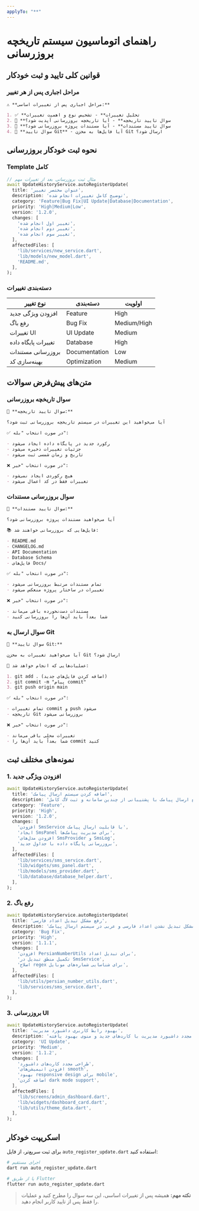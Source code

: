 ```yaml
---
applyTo: "**"
---
```


# راهنمای اتوماسیون سیستم تاریخچه بروزرسانی

## قوانین کلی تایید و ثبت خودکار

### مراحل اجباری پس از هر تغییر

```markdown
⚠️ **مراحل اجباری پس از تغییرات اساسی:**

1. ✅ **تحلیل تغییرات** - تشخیص نوع و اهمیت تغییرات
2. 🤔 **سوال تایید تاریخچه** - آیا تاریخچه بروزرسانی آپدیت شود؟
3. 📝 **سوال تایید مستندات** - آیا مستندات پروژه بروزرسانی شود؟
4. 🔄 **سوال تایید Git** - آیا فایل‌ها به مخزن Git ارسال شود؟
```

## نحوه ثبت خودکار بروزرسانی

### Template کامل

```dart
// مثال ثبت بروزرسانی بعد از تغییرات مهم
await UpdateHistoryService.autoRegisterUpdate(
  title: 'عنوان مختصر تغییر',
  description: 'توضیح کامل تغییرات انجام شده',
  category: 'Feature|Bug Fix|UI Update|Database|Documentation',
  priority: 'High|Medium|Low',
  version: '1.2.0',
  changes: [
    'تغییر اول انجام شده',
    'تغییر دوم انجام شده',
    'تغییر سوم انجام شده',
  ],
  affectedFiles: [
    'lib/services/new_service.dart',
    'lib/models/new_model.dart',
    'README.md',
  ],
);
```

### دسته‌بندی تغییرات

| نوع تغییر           | دسته‌بندی     | اولویت      |
| ------------------- | ------------- | ----------- |
| افزودن ویژگی جدید   | Feature       | High        |
| رفع باگ             | Bug Fix       | Medium/High |
| تغییرات UI          | UI Update     | Medium      |
| تغییرات پایگاه داده | Database      | High        |
| بروزرسانی مستندات   | Documentation | Low         |
| بهینه‌سازی کد       | Optimization  | Medium      |

## متن‌های پیش‌فرض سوالات

### سوال تاریخچه بروزرسانی

```markdown
🤔 **سوال تایید تاریخچه:**

آیا می‌خواهید این تغییرات در سیستم تاریخچه بروزرسانی ثبت شود؟

✅ در صورت انتخاب "بله":

- رکورد جدید در پایگاه داده ایجاد می‌شود
- جزئیات تغییرات ذخیره می‌شود
- تاریخ و زمان شمسی ثبت می‌شود

❌ در صورت انتخاب "خیر":

- هیچ رکوردی ایجاد نمی‌شود
- تغییرات فقط در کد اعمال می‌شود
```

### سوال بروزرسانی مستندات

```markdown
🤔 **سوال تایید مستندات:**

آیا می‌خواهید مستندات پروژه بروزرسانی شود؟

📚 فایل‌هایی که بروزرسانی خواهند شد:

- README.md
- CHANGELOG.md
- API Documentation
- Database Schema
- فایل‌های Docs/

✅ در صورت انتخاب "بله":

- تمام مستندات مرتبط بروزرسانی می‌شود
- تغییرات در ساختار پروژه منعکس می‌شود

❌ در صورت انتخاب "خیر":

- مستندات دست‌نخورده باقی می‌ماند
- شما بعداً باید آن‌ها را بروزرسانی کنید
```

### سوال ارسال به Git

```markdown
🤔 **سوال تایید Git:**

آیا می‌خواهید تغییرات به مخزن Git ارسال شود؟

🔄 عملیات‌هایی که انجام خواهد شد:

1. git add . (اضافه کردن فایل‌های جدید)
2. git commit -m "پیام commit"
3. git push origin main

✅ در صورت انتخاب "بله":

- تمام تغییرات commit و push می‌شود
- تاریخچه Git بروزرسانی می‌شود

❌ در صورت انتخاب "خیر":

- تغییرات محلی باقی می‌ماند
- شما بعداً باید آن‌ها را commit کنید
```

## نمونه‌های مختلف ثبت

### 1. افزودن ویژگی جدید

```dart
await UpdateHistoryService.autoRegisterUpdate(
  title: 'اضافه کردن سیستم ارسال پیامک',
  description: 'سیستم جامع ارسال پیامک با پشتیبانی از چندین سامانه و ثبت لاگ کامل',
  category: 'Feature',
  priority: 'High',
  version: '1.2.0',
  changes: [
    'افزودن SmsService با قابلیت ارسال پیامک',
    'ایجاد SmsPanel برای مدیریت پیامک‌ها',
    'افزودن مدل‌های SmsProvider و SmsLog',
    'بروزرسانی پایگاه داده با جداول جدید',
  ],
  affectedFiles: [
    'lib/services/sms_service.dart',
    'lib/widgets/sms_panel.dart',
    'lib/models/sms_provider.dart',
    'lib/database/database_helper.dart',
  ],
);
```

### 2. رفع باگ

```dart
await UpdateHistoryService.autoRegisterUpdate(
  title: 'رفع مشکل تبدیل اعداد فارسی',
  description: 'حل مشکل تبدیل نشدن اعداد فارسی و عربی در سیستم ارسال پیامک',
  category: 'Bug Fix',
  priority: 'High',
  version: '1.1.1',
  changes: [
    'افزودن PersianNumberUtils برای تبدیل اعداد',
    'تکمیل منطق تبدیل در SmsService',
    'اصلاح regex برای شناسایی شماره‌های موبایل',
  ],
  affectedFiles: [
    'lib/utils/persian_number_utils.dart',
    'lib/services/sms_service.dart',
  ],
);
```

### 3. بروزرسانی UI

```dart
await UpdateHistoryService.autoRegisterUpdate(
  title: 'بهبود رابط کاربری داشبورد مدیریت',
  description: 'طراحی مجدد داشبورد مدیریت با کارت‌های جدید و منوی بهبود یافته',
  category: 'UI Update',
  priority: 'Medium',
  version: '1.1.2',
  changes: [
    'طراحی مجدد کارت‌های داشبورد',
    'افزودن انیمیشن‌های smooth',
    'بهبود responsive design برای mobile',
    'اضافه کردن dark mode support',
  ],
  affectedFiles: [
    'lib/screens/admin_dashboard.dart',
    'lib/widgets/dashboard_card.dart',
    'lib/utils/theme_data.dart',
  ],
);
```

## اسکریپت خودکار

برای ثبت سریع‌تر، از فایل `auto_register_update.dart` استفاده کنید:

```bash
# اجرای مستقیم
dart run auto_register_update.dart

# یا از طریق Flutter
flutter run auto_register_update.dart
```

> **نکته مهم:** همیشه پس از تغییرات اساسی، این سه سوال را مطرح کنید و عملیات را فقط پس از تایید کاربر انجام دهید.
